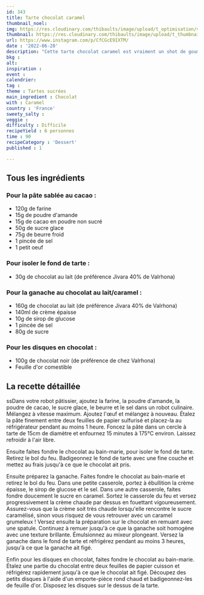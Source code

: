 ```yaml
---
id: 343
title: Tarte chocolat caramel
thumbnail_noel: 
img: https://res.cloudinary.com/thibaults/image/upload/t_optimisation/v1662222270/Recipes/20220620_tarte_chocolat_caramel.jpg
thumbnail: https://res.cloudinary.com/thibaults/image/upload/t_thumbnail_josie/v1662222270/Recipes/20220620_tarte_chocolat_caramel.jpg
url: https://www.instagram.com/p/CfCGcE9IXTM/
date : '2022-06-20'
description: "Cette tarte chocolat caramel est vraiment un shot de goumandise et elle ravira tous les fans de chocolat."
bkg : 
alt: 
inspiration :
event : 
calendrier: 
tag : 
theme : Tartes sucrées
main_ingredient : Chocolat
with : Caramel
country : 'France'
sweety_salty : 
veggie : 
difficulty : Difficile
recipeYield : 6 personnes
time : 90
recipeCategory : 'Dessert'
published : 1

---
```

## Tous les ingrédients
### Pour la pâte sablée au cacao :
 - 120g de farine
 - 15g de poudre d'amande
 - 15g de cacao en poudre non sucré
 - 50g de sucre glace
 - 75g de beurre froid
 - 1 pincée de sel
 - 1 petit oeuf

### Pour isoler le fond de tarte :
 - 30g de chocolat au lait (de préférence Jivara 40% de Valrhona)

### Pour la ganache au chocolat au lait/caramel :
 - 160g de chocolat au lait (de préférence Jivara 40% de Valrhona)
 - 140ml de crème épaisse
 - 10g de sirop de glucose
 - 1 pincée de sel
 - 80g de sucre

### Pour les disques en chocolat :
 - 100g de chocolat noir (de préférence de chez Valrhona)
 - Feuille d'or comestible

## La recette détaillée
ssDans votre robot pâtissier, ajoutez la farine, la poudre d'amande, la poudre de cacao, le sucre glace, le beurre et le sel dans un robot culinaire. Mélangez à vitesse maximum. Ajoutez l'œuf et mélangez à nouveau. Étalez la pâte finement entre deux feuilles de papier sulfurisé et placez-la au réfrigérateur pendant au moins 1 heure. Foncez la pâte dans un cercle à tarte de 15cm de diamètre et enfournez 15 minutes à 175°C environ. Laissez refroidir à l'air libre.

Ensuite faites fondre le chocolat au bain-marie, pour isoler le fond de tarte. Retirez le bol du feu. Badigeonnez le fond de tarte avec une fine couche et mettez au frais jusqu'à ce que le chocolat ait pris. 

Ensuite préparez la ganache. Faites fondre le chocolat au bain-marie et retirez le bol du feu. Dans une petite casserole, portez à ébullition la crème épaisse, le sirop de glucose et le sel. Dans une autre casserole, faites fondre doucement le sucre en caramel. Sortez le casserole du feu et versez progressivement la crème chaude par dessus en fouettant vigoureusement. Assurez-vous que la crème soit très chaude lorsqu'elle rencontre le sucre caramélisé, sinon vous risquez de vous retrouver avec un caramel grumeleux ! Versez ensuite la préparation sur le chocolat en remuant avec une spatule. Continuez à remuer jusqu'à ce que la ganache soit homogène avec une texture brillante. Émulsionnez au mixeur plongeant. Versez la ganache dans le fond de tarte et réfrigérez pendant au moins 3 heures, jusqu'à ce que la ganache ait figé.

Enfin pour les disques en chocolat, faites fondre le chocolat au bain-marie. Étalez une partie du chocolat entre deux feuilles de papier cuisson et réfrigérez rapidement jusqu'à ce que le chocolat ait figé. Découpez des petits disques à l'aide d'un emporte-pièce rond chaud et badigeonnez-les de feuille d'or. Disposez les disques sur le dessus de la tarte.